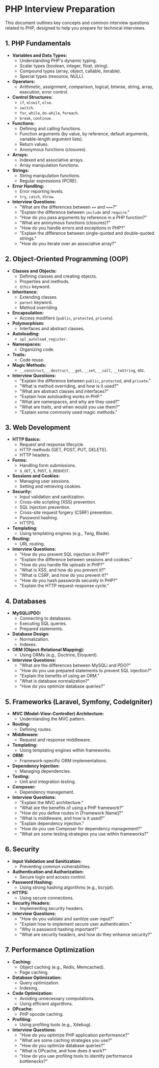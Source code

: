 # PHP Interview Preparation

This document outlines key concepts and common interview questions related to PHP, designed to help you prepare for technical interviews.

## 1. PHP Fundamentals

* **Variables and Data Types:**
    * Understanding PHP's dynamic typing.
    * Scalar types (boolean, integer, float, string).
    * Compound types (array, object, callable, iterable).
    * Special types (resource, NULL).
* **Operators:**
    * Arithmetic, assignment, comparison, logical, bitwise, string, array, execution, error control.
* **Control Structures:**
    * `if`, `elseif`, `else`.
    * `switch`.
    * `for`, `while`, `do-while`, `foreach`.
    * `break`, `continue`.
* **Functions:**
    * Defining and calling functions.
    * Function arguments (by value, by reference, default arguments, variable-length argument lists).
    * Return values.
    * Anonymous functions (closures).
* **Arrays:**
    * Indexed and associative arrays.
    * Array manipulation functions.
* **Strings:**
    * String manipulation functions.
    * Regular expressions (PCRE).
* **Error Handling:**
    * Error reporting levels.
    * `try`, `catch`, `throw`.
* **Interview Questions:**
    * "What are the differences between `==` and `===`?"
    * "Explain the difference between `include` and `require`."
    * "How do you pass arguments by reference in a PHP function?"
    * "What are anonymous functions (closures)?"
    * "How do you handle errors and exceptions in PHP?"
    * "Explain the difference between single-quoted and double-quoted strings."
    * "How do you iterate over an associative array?"

## 2. Object-Oriented Programming (OOP)

* **Classes and Objects:**
    * Defining classes and creating objects.
    * Properties and methods.
    * `$this` keyword.
* **Inheritance:**
    * Extending classes.
    * `parent` keyword.
    * Method overriding.
* **Encapsulation:**
    * Access modifiers (`public`, `protected`, `private`).
* **Polymorphism:**
    * Interfaces and abstract classes.
* **Autoloading:**
    * `spl_autoload_register`.
* **Namespaces:**
    * Organizing code.
* **Traits:**
    * Code reuse.
* **Magic Methods:**
    * `__construct`, `__destruct`, `__get`, `__set`, `__call`, `__toString`, etc.
* **Interview Questions:**
    * "Explain the difference between `public`, `protected`, and `private`."
    * "What is method overriding, and how is it used?"
    * "What are abstract classes and interfaces?"
    * "Explain how autoloading works in PHP."
    * "What are namespaces, and why are they used?"
    * "What are traits, and when would you use them?"
    * "Explain some commonly used magic methods."

## 3. Web Development

* **HTTP Basics:**
    * Request and response lifecycle.
    * HTTP methods (GET, POST, PUT, DELETE).
    * HTTP headers.
* **Forms:**
    * Handling form submissions.
    * `$_GET`, `$_POST`, `$_REQUEST`.
* **Sessions and Cookies:**
    * Managing user sessions.
    * Setting and retrieving cookies.
* **Security:**
    * Input validation and sanitization.
    * Cross-site scripting (XSS) prevention.
    * SQL injection prevention.
    * Cross-site request forgery (CSRF) prevention.
    * Password hashing.
    * HTTPS.
* **Templating:**
    * Using templating engines (e.g., Twig, Blade).
* **Routing:**
    * URL routing.
* **Interview Questions:**
    * "How do you prevent SQL injection in PHP?"
    * "Explain the difference between sessions and cookies."
    * "How do you handle file uploads in PHP?"
    * "What is XSS, and how do you prevent it?"
    * "What is CSRF, and how do you prevent it?"
    * "How do you hash passwords securely in PHP?"
    * "Explain the HTTP request-response cycle."

## 4. Databases

* **MySQLi/PDO:**
    * Connecting to databases.
    * Executing SQL queries.
    * Prepared statements.
* **Database Design:**
    * Normalization.
    * Indexes.
* **ORM (Object-Relational Mapping):**
    * Using ORMs (e.g., Doctrine, Eloquent).
* **Interview Questions:**
    * "What are the differences between MySQLi and PDO?"
    * "How do you use prepared statements to prevent SQL injection?"
    * "Explain the benefits of using an ORM."
    * "What is database normalization?"
    * "How do you optimize database queries?"

## 5. Frameworks (Laravel, Symfony, CodeIgniter)

* **MVC (Model-View-Controller) Architecture:**
    * Understanding the MVC pattern.
* **Routing:**
    * Defining routes.
* **Middleware:**
    * Request and response middleware.
* **Templating:**
    * Using templating engines within frameworks.
* **ORM:**
    * Framework-specific ORM implementations.
* **Dependency Injection:**
    * Managing dependencies.
* **Testing:**
    * Unit and integration testing.
* **Composer:**
    * Dependency management.
* **Interview Questions:**
    * "Explain the MVC architecture."
    * "What are the benefits of using a PHP framework?"
    * "How do you define routes in [Framework Name]?"
    * "What is middleware, and how is it used?"
    * "Explain dependency injection."
    * "How do you use Composer for dependency management?"
    * "What are some testing strategies you use within frameworks?"

## 6. Security

* **Input Validation and Sanitization:**
    * Preventing common vulnerabilities.
* **Authentication and Authorization:**
    * Secure login and access control.
* **Password Hashing:**
    * Using strong hashing algorithms (e.g., bcrypt).
* **HTTPS:**
    * Using secure connections.
* **Security Headers:**
    * Implementing security headers.
* **Interview Questions:**
    * "How do you validate and sanitize user input?"
    * "Explain how to implement secure user authentication."
    * "Why is password hashing important?"
    * "What are security headers, and how do they enhance security?"

## 7. Performance Optimization

* **Caching:**
    * Object caching (e.g., Redis, Memcached).
    * Page caching.
* **Database Optimization:**
    * Query optimization.
    * Indexing.
* **Code Optimization:**
    * Avoiding unnecessary computations.
    * Using efficient algorithms.
* **OPcache:**
    * PHP opcode caching.
* **Profiling:**
    * Using profiling tools (e.g., Xdebug).
* **Interview Questions:**
    * "How do you optimize PHP application performance?"
    * "What are some caching strategies you use?"
    * "How do you optimize database queries?"
    * "What is OPcache, and how does it work?"
    * "How do you use profiling tools to identify performance bottlenecks?"